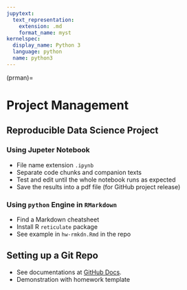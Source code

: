 ```yaml
---
jupytext:
  text_representation:
    extension: .md
    format_name: myst
kernelspec:
  display_name: Python 3
  language: python
  name: python3
---
```


(prman)=

# Project Management

## Reproducible Data Science Project

### Using Jupeter Notebook
+ File name extension `.ipynb`
+ Separate code chunks and companion texts
+ Test and edit until the whole notebook runs as expected
+ Save the results into a pdf file (for GitHub project release)

###  Using `python` Engine in `RMarkdown`
+ Find a Markdown cheatsheet
+ Install R `reticulate` package
+ See example in `hw-rmkdn.Rmd` in the repo


## Setting up a Git Repo

+ See documentations at [GitHub Docs](https://docs.github.com/).
+ Demonstration with homework template
